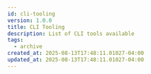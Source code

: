 ```yaml
---
id: cli-tooling
version: 1.0.0
title: CLI Tooling
description: List of CLI tools available
tags:
  - archive
created_at: 2025-08-13T17:48:11.01027-04:00
updated_at: 2025-08-13T17:48:11.01027-04:00
---
```

